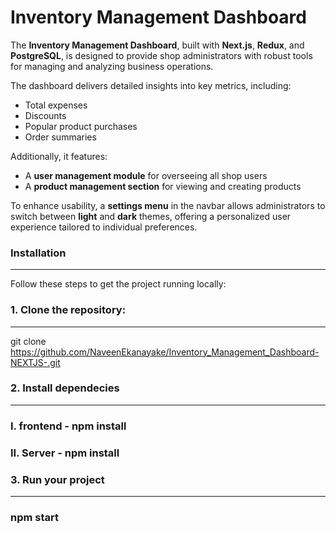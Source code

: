 # Inventory Management Dashboard

The **Inventory Management Dashboard**, built with **Next.js**, **Redux**, and **PostgreSQL**, is designed to provide shop administrators with robust tools for managing and analyzing business operations. 

The dashboard delivers detailed insights into key metrics, including:
- Total expenses
- Discounts
- Popular product purchases
- Order summaries

Additionally, it features:
- A **user management module** for overseeing all shop users
- A **product management section** for viewing and creating products

To enhance usability, a **settings menu** in the navbar allows administrators to switch between **light** and **dark** themes, offering a personalized user experience tailored to individual preferences.


### Installation

---


Follow these steps to get the project running locally:

### 1. Clone the repository:

---

git clone https://github.com/NaveenEkanayake/Inventory_Management_Dashboard-NEXTJS-.git

### 2. Install dependecies

---

### I. frontend - npm install 
### II. Server - npm install 

### 3. Run your project
---
### npm start
